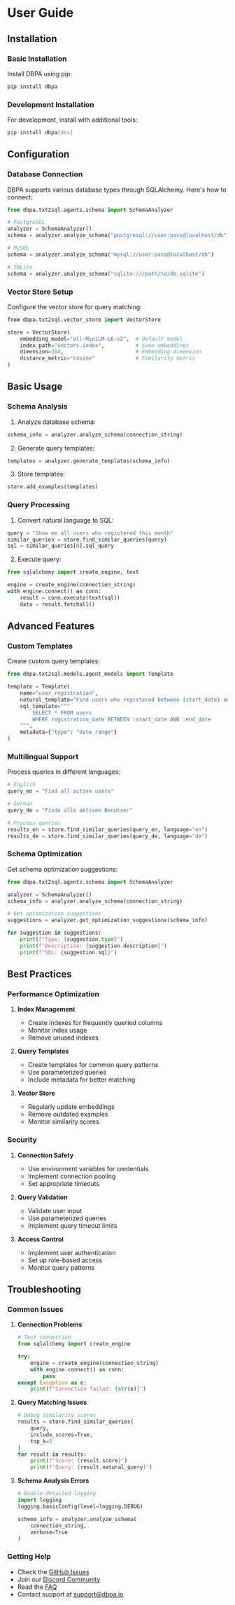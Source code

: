 # User Guide

## Installation

### Basic Installation

Install DBPA using pip:

```bash
pip install dbpa
```

### Development Installation

For development, install with additional tools:

```bash
pip install dbpa[dev]
```

## Configuration

### Database Connection

DBPA supports various database types through SQLAlchemy. Here's how to connect:

```python
from dbpa.txt2sql.agents.schema import SchemaAnalyzer

# PostgreSQL
analyzer = SchemaAnalyzer()
schema = analyzer.analyze_schema("postgresql://user:pass@localhost/db")

# MySQL
schema = analyzer.analyze_schema("mysql://user:pass@localhost/db")

# SQLite
schema = analyzer.analyze_schema("sqlite:///path/to/db.sqlite")
```

### Vector Store Setup

Configure the vector store for query matching:

```python
from dbpa.txt2sql.vector_store import VectorStore

store = VectorStore(
    embedding_model="all-MiniLM-L6-v2",  # Default model
    index_path="vectors.index",          # Save embeddings
    dimension=384,                       # Embedding dimension
    distance_metric="cosine"             # Similarity metric
)
```

## Basic Usage

### Schema Analysis

1. Analyze database schema:
```python
schema_info = analyzer.analyze_schema(connection_string)
```

2. Generate query templates:
```python
templates = analyzer.generate_templates(schema_info)
```

3. Store templates:
```python
store.add_examples(templates)
```

### Query Processing

1. Convert natural language to SQL:
```python
query = "Show me all users who registered this month"
similar_queries = store.find_similar_queries(query)
sql = similar_queries[0].sql_query
```

2. Execute query:
```python
from sqlalchemy import create_engine, text

engine = create_engine(connection_string)
with engine.connect() as conn:
    result = conn.execute(text(sql))
    data = result.fetchall()
```

## Advanced Features

### Custom Templates

Create custom query templates:

```python
from dbpa.txt2sql.models.agent_models import Template

template = Template(
    name="user_registration",
    natural_template="Find users who registered between {start_date} and {end_date}",
    sql_template="""
        SELECT * FROM users 
        WHERE registration_date BETWEEN :start_date AND :end_date
    """,
    metadata={"type": "date_range"}
)
```

### Multilingual Support

Process queries in different languages:

```python
# English
query_en = "Find all active users"

# German
query_de = "Finde alle aktiven Benutzer"

# Process queries
results_en = store.find_similar_queries(query_en, language="en")
results_de = store.find_similar_queries(query_de, language="de")
```

### Schema Optimization

Get schema optimization suggestions:

```python
from dbpa.txt2sql.agents.schema import SchemaAnalyzer

analyzer = SchemaAnalyzer()
schema_info = analyzer.analyze_schema(connection_string)

# Get optimization suggestions
suggestions = analyzer.get_optimization_suggestions(schema_info)

for suggestion in suggestions:
    print(f"Type: {suggestion.type}")
    print(f"Description: {suggestion.description}")
    print(f"SQL: {suggestion.sql}")
```

## Best Practices

### Performance Optimization

1. **Index Management**
   - Create indexes for frequently queried columns
   - Monitor index usage
   - Remove unused indexes

2. **Query Templates**
   - Create templates for common query patterns
   - Use parameterized queries
   - Include metadata for better matching

3. **Vector Store**
   - Regularly update embeddings
   - Remove outdated examples
   - Monitor similarity scores

### Security

1. **Connection Safety**
   - Use environment variables for credentials
   - Implement connection pooling
   - Set appropriate timeouts

2. **Query Validation**
   - Validate user input
   - Use parameterized queries
   - Implement query timeout limits

3. **Access Control**
   - Implement user authentication
   - Set up role-based access
   - Monitor query patterns

## Troubleshooting

### Common Issues

1. **Connection Problems**
   ```python
   # Test connection
   from sqlalchemy import create_engine
   
   try:
       engine = create_engine(connection_string)
       with engine.connect() as conn:
           pass
   except Exception as e:
       print(f"Connection failed: {str(e)}")
   ```

2. **Query Matching Issues**
   ```python
   # Debug similarity scores
   results = store.find_similar_queries(
       query,
       include_scores=True,
       top_k=5
   )
   for result in results:
       print(f"Score: {result.score}")
       print(f"Query: {result.natural_query}")
   ```

3. **Schema Analysis Errors**
   ```python
   # Enable detailed logging
   import logging
   logging.basicConfig(level=logging.DEBUG)
   
   schema_info = analyzer.analyze_schema(
       connection_string,
       verbose=True
   )
   ```

### Getting Help

- Check the [GitHub Issues](https://github.com/achimdehnert/dbpa/issues)
- Join our [Discord Community](https://discord.gg/dbpa)
- Read the [FAQ](faq.md)
- Contact support at support@dbpa.io
